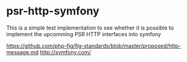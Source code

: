 # psr-http-symfony

This is a simple test implementation to see whether it is possible to implement
the upcomming PSR HTTP interfaces into symfony

https://github.com/php-fig/fig-standards/blob/master/proposed/http-message.md
http://symfony.com/

